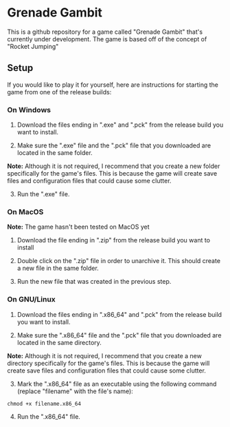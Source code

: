 # Grenade Gambit
This is a github repository for a game called "Grenade Gambit" that's currently under development.
The game is based off of the concept of "Rocket Jumping"

## Setup

If you would like to play it for yourself, here are instructions for starting the game from one of the release builds:

### On Windows

1. Download the files ending in ".exe" and ".pck" from the release build you want to install.

2. Make sure the ".exe" file and the ".pck" file that you downloaded are located in the same folder.

**Note:** Although it is not required, I recommend that you create a new folder specifically for the game's
files. This is because the game will create save files and configuration files that could cause some clutter.

3. Run the ".exe" file.

### On MacOS

**Note:** The game hasn't been tested on MacOS yet

1. Download the file ending in ".zip" from the release build you want to install

2. Double click on the ".zip" file in order to unarchive it. This should create a new file in the same folder.

3. Run the new file that was created in the previous step.

### On GNU/Linux

1. Download the files ending in ".x86_64" and ".pck" from the release build you want to install.

2. Make sure the ".x86_64" file and the ".pck" file that you downloaded are located in the same directory.

**Note:** Although it is not required, I recommend that you create a new directory specifically for the game's
files. This is because the game will create save files and configuration files that could cause some clutter.

3. Mark the ".x86_64" file as an executable using the following command (replace "filename" with the file's name):

```
chmod +x filename.x86_64
```

4. Run the ".x86_64" file.
